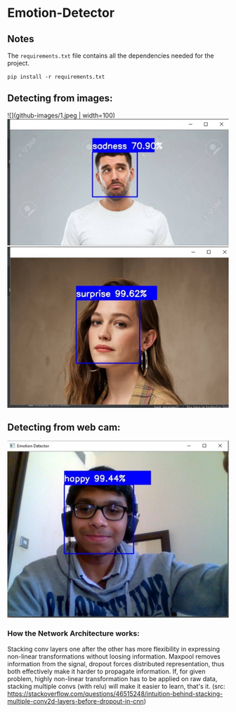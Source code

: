 # Emotion-Detector
## Notes
The `requirements.txt` file contains all the dependencies needed for the project.
```
pip install -r requirements.txt
```
## Detecting from images:
![](github-images/1.jpeg | width=100)
![](github-images/2.jpeg)
![](github-images/3.jpeg)

## Detecting from web cam:
![](github-images/4.jpeg)

### How the Network Architecture works:
Stacking conv layers one after the other has more flexibility in expressing non-linear transformations without loosing information. Maxpool removes information from the signal, dropout forces distributed representation, thus both effectively make it harder to propagate information. If, for given problem, highly non-linear transformation has to be applied on raw data, stacking multiple convs (with relu) will make it easier to learn, that's it. 
(src: https://stackoverflow.com/questions/46515248/intuition-behind-stacking-multiple-conv2d-layers-before-dropout-in-cnn)
